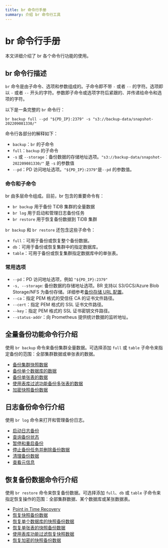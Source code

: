 ```yaml
---
title: br 命令行手册
summary: 介绍 br 命令行工具
---
```


# br 命令行手册

本文详细介绍了 br 各个命令行功能的使用。

## br 命令行描述

`br` 命令是由子命令、选项和参数组成的。子命令即不带 `-` 或者 `--` 的字符。选项即以 `-` 或者 `--` 开头的字符。参数即子命令或选项字符后紧跟的、并传递给命令和选项的字符。

以下是一条完整的 `br` 命令行：

`br backup full --pd "${PD_IP}:2379" -s "s3://backup-data/snapshot-202209081330/"`

命令行各部分的解释如下：

* `backup`：`br` 的子命令
* `full`：`backup` 的子命令
* `-s` 或 `--storage`：备份数据的存储地址选项。`"s3://backup-data/snapshot-202209081330/"` 是 `-s` 的参数值
* `--pd`：PD 访问地址选项。`"${PD_IP}:2379"`是`--pd` 的参数值。

### 命令和子命令

br 由多层命令组成。目前，br 包含的重要命令有：

* `br backup` 用于备份 TiDB 集群的全量数据
* `br log` 用于启动和管理日志备份任务
* `br restore` 用于恢复备份数据到 TiDB 集群

`br backup` 和 `br restore`  还包含这些子命令：

* `full`：可用于备份或恢复整个备份数据。
* `db`：可用于备份或恢复集群中的指定数据库。
* `table`：可用于备份或恢复集群指定数据库中的单张表。

### 常用选项

* `--pd`：PD 访问地址选项，例如 `"${PD_IP}:2379"`
* `-s, --storage`: 备份数据的存储地址选项。BR 支持以 S3/GCS/Azure Blob Storage/NFS 为备份存储。详细参考[备份存储 URL 配置](/br/backup-and-restore-storages.md#url-格式)。 
* `--ca`：指定 PEM 格式的受信任 CA 的证书文件路径。
* `--cert`：指定 PEM 格式的 SSL 证书文件路径。
* `--key`：指定 PEM 格式的 SSL 证书密钥文件路径。
* `--status-addr`：向 Prometheus 提供统计数据的监听地址。

## 全量备份功能命令行介绍

使用 `br backup` 命令来备份集群全量数据。可选择添加 `full` 或 `table` 子命令来指定备份的范围：全部集群数据或单张表的数据。

- [备份集群快照数据](/br/br-snapshot-manual.md#备份-tidb-集群快照)
- [备份单个数据库的数据](/br/br-snapshot-manual.md#备份单个数据库的数据)
- [备份单张表的数据](/br/br-snapshot-manual.md#备份单张表的数据)
- [使用表库过滤功能备份多张表的数据](/br/br-snapshot-manual.md#使用表库过滤功能备份多张表的数据)
- [加密快照备份数据](/br/br-snapshot-manual.md#备份端加密备份数据)

## 日志备份命令行介绍

使用 `br log` 命令来打开和管理备份日志。

- [启动日志备份](/br/br-pitr-manual.md#启动日志备份)
- [查询备份状态](/br/br-pitr-manual.md#查询日志备份任务)
- [暂停和重启备份](/br/br-pitr-manual.md#暂停和重启日志备份任务)
- [停止备份任务并删除备份数据](/br/br-pitr-manual.md#永久停止日志备份任务)
- [清理备份数据](/br/br-pitr-manual.md#清理日志备份数据)
- [查看元信息](/br/br-pitr-manual.md#查看备份数据元信息) 

## 恢复备份数据命令行介绍

使用 `br restore` 命令来恢复备份数据。可选择添加 `full`、`db` 或 `table` 子命令来指定恢复操作的范围：全部集群数据、某个数据库或某张数据表。

- [Point in Time Recovery](/br/br-pitr-manual.md#恢复到指定时间点-pitr)
- [恢复快照备份数据](/br/br-snapshot-manual.md#恢复快照备份数据)
- [恢复单个数据库的快照备份数据](/br/br-snapshot-manual.md#恢复单个数据库的数据)
- [恢复单张表的快照备份数据](/br/br-snapshot-manual.md#恢复单张表的数据)
- [使用表库功能过滤恢复快照数据](/br/br-snapshot-manual.md#使用表库功能过滤恢复数据)
- [恢复加密的快照备份数据](/br/br-snapshot-manual.md#恢复加密的备份数据)
